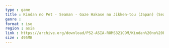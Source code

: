 ```yaml
---
type : game
title : Kindan no Pet - Seaman - Gaze Hakase no Jikken-tou (Japan) (Sea-Mic Controller Original Doukonban)
genre : 
format : iso
region : asia
link : https://archive.org/download/PS2-ASIA-ROMS321COM/Kindan%20no%20Pet%20-%20Seaman%20-%20Gaze%20Hakase%20no%20Jikken-tou%20%28Japan%29%20%28Sea-Mic%20Controller%20Original%20Doukonban%29.7z
size : 495MB
---
```


